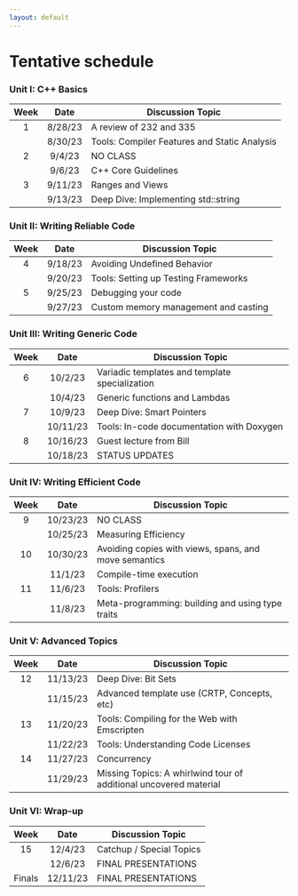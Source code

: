 ```yaml
---
layout: default
---
```



# Tentative schedule

### Unit I: C++ Basics

| Week | Date     | Discussion Topic           |
|:----:|:--------:|----------------------------|
| 1    | 8/28/23  | A review of 232 and 335 |
|      | 8/30/23  | Tools: Compiler Features and Static Analysis |
| 2    | 9/4/23   | NO CLASS |
|      | 9/6/23   | C++ Core Guidelines |
| 3    | 9/11/23  | Ranges and Views |
|      | 9/13/23  | Deep Dive: Implementing std::string |

### Unit II: Writing Reliable Code

| Week | Date     | Discussion Topic           |
|:----:|:--------:|----------------------------|
| 4    | 9/18/23  | Avoiding Undefined Behavior |
|      | 9/20/23  | Tools: Setting up Testing Frameworks |
| 5    | 9/25/23  | Debugging your code |
|      | 9/27/23  | Custom memory management and casting |

### Unit III: Writing Generic Code

| Week | Date     | Discussion Topic           |
|:----:|:--------:|----------------------------|
| 6    | 10/2/23  | Variadic templates and template specialization
|      | 10/4/23  | Generic functions and Lambdas
| 7    | 10/9/23  | Deep Dive: Smart Pointers
|      | 10/11/23 | Tools: In-code documentation with Doxygen
| 8    | 10/16/23 | Guest lecture from Bill
|      | 10/18/23 | STATUS UPDATES

### Unit IV: Writing Efficient Code

| Week | Date     | Discussion Topic           |
|:----:|:--------:|----------------------------|
| 9    | 10/23/23 | NO CLASS
|      | 10/25/23 | Measuring Efficiency
| 10   | 10/30/23 | Avoiding copies with views, spans, and move semantics
|      | 11/1/23  | Compile-time execution
| 11   | 11/6/23  | Tools: Profilers
|      | 11/8/23  | Meta-programming: building and using type traits

### Unit V: Advanced Topics

| Week | Date     | Discussion Topic           |
|:----:|:--------:|----------------------------|
| 12   | 11/13/23 | Deep Dive: Bit Sets
|      | 11/15/23 | Advanced template use (CRTP, Concepts, etc)
| 13   | 11/20/23 | Tools: Compiling for the Web with Emscripten
|      | 11/22/23 | Tools: Understanding Code Licenses
| 14   | 11/27/23 | Concurrency
|      | 11/29/23 | Missing Topics: A whirlwind tour of additional uncovered material

### Unit VI: Wrap-up

| Week | Date     | Discussion Topic           |
|:----:|:--------:|----------------------------|
| 15   | 12/4/23  | Catchup / Special Topics
|      | 12/6/23  | FINAL PRESENTATIONS
| Finals | 12/11/23 | FINAL PRESENTATIONS
